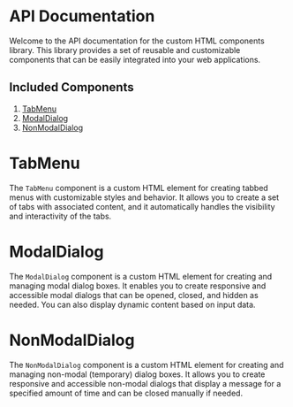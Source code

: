 # API Documentation

Welcome to the API documentation for the custom HTML components library. This library provides a set of reusable and customizable components that can be easily integrated into your web applications.

## Included Components
1. [TabMenu](./tab-menu.md)
2. [ModalDialog](./modal-dialog.md)
3. [NonModalDialog](./nm-dialog.md)

# TabMenu
The `TabMenu` component is a custom HTML element for creating tabbed menus with customizable styles and behavior. It allows you to create a set of tabs with associated content, and it automatically handles the visibility and interactivity of the tabs.

# ModalDialog
The `ModalDialog` component is a custom HTML element for creating and managing modal dialog boxes. It enables you to create responsive and accessible modal dialogs that can be opened, closed, and hidden as needed. You can also display dynamic content based on input data.

# NonModalDialog
The `NonModalDialog` component is a custom HTML element for creating and managing non-modal (temporary) dialog boxes. It allows you to create responsive and accessible non-modal dialogs that display a message for a specified amount of time and can be closed manually if needed.
